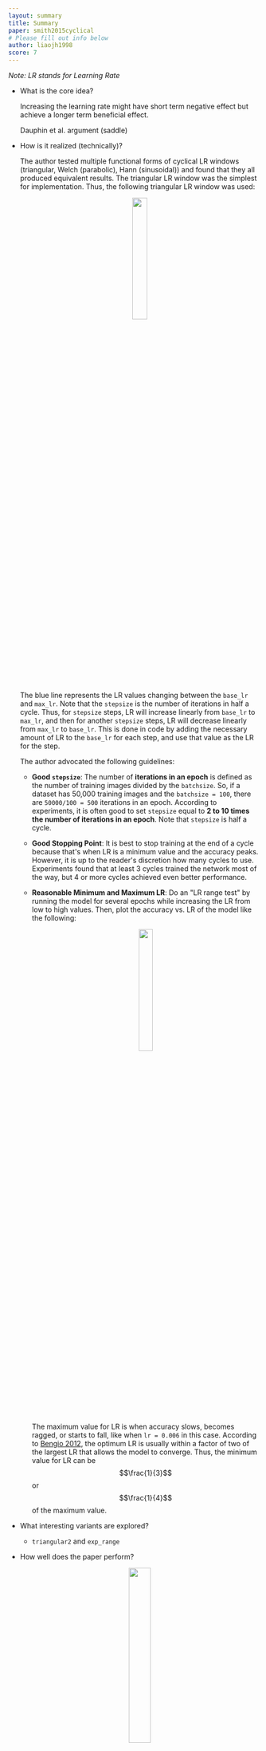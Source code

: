 ```yaml
---
layout: summary
title: Summary
paper: smith2015cyclical
# Please fill out info below
author: liaojh1998
score: 7
---
```


_Note: LR stands for Learning Rate_

* What is the core idea?

    Increasing the learning rate might have short term negative effect but achieve a longer term beneficial effect.

    Dauphin et al. argument (saddle)

* How is it realized (technically)?

    The author tested multiple functional forms of cyclical LR windows (triangular, Welch (parabolic), Hann (sinusoidal)) and found that they all produced equivalent results. The triangular LR window was the simplest for implementation. Thus, the following triangular LR window was used:

    <p align="center">
        <img src="https://d3i71xaburhd42.cloudfront.net/37b5dfe87d82ba8f310155165d5bf841dc92dea2/2-Figure2-1.png" width="25%" height="25%">
    </p>

    The blue line represents the LR values changing between the `base_lr` and `max_lr`. Note that the `stepsize` is the number of iterations in half a cycle. Thus, for `stepsize` steps, LR will increase linearly from `base_lr` to `max_lr`, and then for another `stepsize` steps, LR will decrease linearly from `max_lr` to `base_lr`. This is done in code by adding the necessary amount of LR to the `base_lr` for each step, and use that value as the LR for the step.

    The author advocated the following guidelines:

    * **Good `stepsize`**: The number of **iterations in an epoch** is defined as the number of training images divided by the `batchsize`. So, if a dataset has 50,000 training images and the `batchsize = 100`, there are `50000/100 = 500` iterations in an epoch. According to experiments, it is often good to set `stepsize` equal to **2 to 10 times the number of iterations in an epoch**. Note that `stepsize` is half a cycle. 

    * **Good Stopping Point**: It is best to stop training at the end of a cycle because that's when LR is a minimum value and the accuracy peaks. However, it is up to the reader's discretion how many cycles to use. Experiments found that at least 3 cycles trained the network most of the way, but 4 or more cycles achieved even better performance.

    * **Reasonable Minimum and Maximum LR**: Do an "LR range test" by running the model for several epochs while increasing the LR from low to high values. Then, plot the accuracy vs. LR of the model like the following:

        <p align="center">
            <img src="https://d3i71xaburhd42.cloudfront.net/37b5dfe87d82ba8f310155165d5bf841dc92dea2/3-Figure3-1.png" width="25%" height="25%">
        </p>

        The maximum value for LR is when accuracy slows, becomes ragged, or starts to fall, like when `lr = 0.006` in this case. According to [Bengio 2012](https://arxiv.org/pdf/1206.5533.pdf), the optimum LR is usually within a factor of two of the largest LR that allows the model to converge. Thus, the minimum value for LR can be $$\frac{1}{3}$$ or $$\frac{1}{4}$$ of the maximum value.

* What interesting variants are explored?

    * `triangular2` and `exp_range`

* How well does the paper perform?

    <p align="center">
        <img src="https://d3i71xaburhd42.cloudfront.net/37b5dfe87d82ba8f310155165d5bf841dc92dea2/5-Table3-1.png" width="30%" height="30%">
    </p>

## TL;DR
* Three
* Bullets
* To highlight the core concepts
